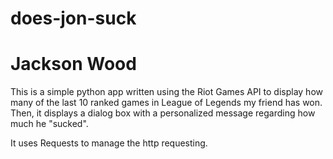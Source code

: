 # does-jon-suck
# Jackson Wood

This is a simple python app written using the Riot Games API to display how many of the last 10 ranked games in League of Legends my friend has won.
Then, it displays a dialog box with a personalized message regarding how much he "sucked".

It uses Requests to manage the http requesting.
